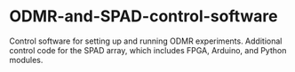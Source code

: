 # ODMR-and-SPAD-control-software
Control software for setting up and running ODMR experiments. Additional control code for the SPAD array, which includes FPGA, Arduino, and Python modules.
